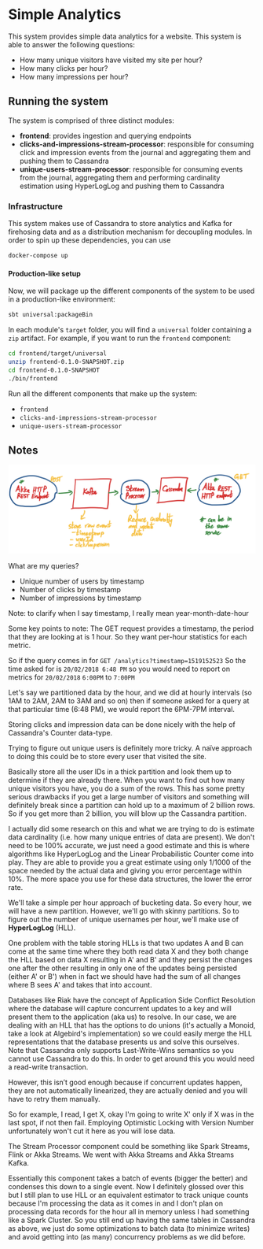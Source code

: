 # Simple Analytics #

This system provides simple data analytics for a website. This system is able to answer the following 
questions:

- How many unique visitors have visited my site per hour?
- How many clicks per hour?
- How many impressions per hour?

## Running the system ##

The system is comprised of three distinct modules:

- __frontend__: provides ingestion and querying endpoints
- __clicks-and-impressions-stream-processor__: responsible for consuming click and impression events from the journal 
and aggregating them and pushing them to Cassandra
- __unique-users-stream-processor__: responsible for consuming events from the journal, aggregating them and performing 
cardinality estimation using HyperLogLog and pushing them to Cassandra

### Infrastructure ###

This system makes use of Cassandra to store analytics and Kafka for firehosing data and as a distribution mechanism for
decoupling modules. In order to spin up these dependencies, you can use
```bash
docker-compose up
```

#### Production-like setup ####
Now, we will package up the different components of the system to be used in a production-like environment:
```bash
sbt universal:packageBin
```

In each module's `target` folder, you will find a `universal` folder containing a `zip` artifact.
For example, if you want to run the `frontend` component:
```bash
cd frontend/target/universal
unzip frontend-0.1.0-SNAPSHOT.zip
cd frontend-0.1.0-SNAPSHOT
./bin/frontend
```

Run all the different components that make up the system:

- `frontend`
- `clicks-and-impressions-stream-processor`
- `unique-users-stream-processor`

## Notes ##

![](visual.png)

What are my queries?

- Unique number of users by timestamp
- Number of clicks by timestamp
- Number of impressions by timestamp

Note: to clarify when I say timestamp, I really mean year-month-date-hour

Some key points to note:
The GET request provides a timestamp, the period that they are looking at is 1 hour. So they want per-hour statistics 
for each metric.

So if the query comes in for `GET /analytics?timestamp=1519152523`
So the time asked for is `20/02/2018 6:48 PM` so you would need to report on metrics for `20/02/2018` `6:00PM` to `7:00PM`

Let's say we partitioned data by the hour, and we did at hourly intervals (so 1AM to 2AM, 2AM to 3AM and so on) then 
if someone asked for a query at that particular time (6:48 PM), we would report the 6PM-7PM interval.

Storing clicks and impression data can be done nicely with the help of Cassandra's Counter data-type.

Trying to figure out unique users is definitely more tricky. A naïve approach to doing this could be to store every 
user that visited the site.

Basically store all the user IDs in a thick partition and look them up to determine if they are already there. 
When you want to find out how many unique visitors you have, you do a sum of the rows. This has some pretty serious 
drawbacks if you get a large number of visitors and something will definitely break since a partition can hold up to a 
maximum of 2 billion rows. So if you get more than 2 billion, you will blow up the Cassandra partition.

I actually did some research on this and what we are trying to do is estimate data cardinality (i.e. how many unique 
entries of data are present). We don't need to be 100% accurate, we just need a good estimate and this is where 
algorithms like HyperLogLog and the Linear Probabilistic Counter come into play. They are able to provide you a great 
estimate using only 1/1000 of the space needed by the actual data and giving you error percentage within 10%. The more 
space you use for these data structures, the lower the error rate.

We'll take a simple per hour approach of bucketing data. So every hour, we will have a new partition. However, we'll go 
with skinny partitions. So to figure out the number of unique usernames per hour, we'll make use of __HyperLogLog__ (HLL). 

One problem with the table storing HLLs is that two updates A and B can come at the same time where they both read data 
X and they both change the HLL based on data X resulting in A' and B' and they persist the changes one after the other 
resulting in only one of the updates being persisted (either A' or B') when in fact we should have had the sum of all 
changes where B sees A' and takes that into account.

Databases like Riak have the concept of Application Side Conflict Resolution where the database will capture concurrent 
updates to a key and will present them to the application (aka us) to resolve. In our case, we are dealing with an HLL 
that has the options to do unions (it's actually a Monoid, take a look at Algebird's implementation) so we could easily 
merge the HLL representations that the database presents us and solve this ourselves. Note that Cassandra only supports 
Last-Write-Wins semantics so you cannot use Cassandra to do this. In order to get around this you would need a read-write 
transaction.

However, this isn’t good enough because if concurrent updates happen, they are not automatically linearized, they are 
actually denied and you will have to retry them manually. 

So for example, I read, I get X, okay I'm going to write X' only if X was in the last spot, if not then fail.
Employing Optimistic Locking with Version Number unfortunately won't cut it here as you will lose data.

The Stream Processor component could be something like Spark Streams, Flink or Akka Streams. We went with Akka Streams 
and Akka Streams Kafka. 

Essentially this component takes a batch of events (bigger the better) and condenses this down to a single event. Now 
I definitely glossed over this but I still plan to use HLL or an equivalent estimator to track unique counts because 
I'm processing the data as it comes in and I don't plan on processing data records for the hour all in memory unless I 
had something like a Spark Cluster. So you still end up having the same tables in Cassandra as above, we just do some 
optimizations to batch data (to minimize writes) and avoid getting into (as many) concurrency problems as we did before.
